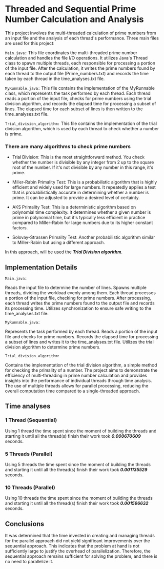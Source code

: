 # Threaded and Sequential Prime Number Calculation and Analysis

This project involves the multi-threaded calculation of prime numbers from an input file and the analysis of each thread's performance. Three main files are used for this project:

`Main.java:` This file coordinates the multi-threaded prime number calculation and handles the file I/O operations. It utilizes Java's Thread class to spawn multiple threads, each responsible for processing a portion of the input file. After the calculation, it writes the prime numbers found by each thread to the output file (Prime_numbers.txt) and records the time taken by each thread in the time_analyses.txt file.

`MyRunnable.java:` This file contains the implementation of the MyRunnable class, which represents the task performed by each thread. Each thread reads a portion of the input file, checks for prime numbers using the trial division algorithm, and records the elapsed time for processing a subset of lines. The elapsed time for each subset of lines is then written to the time_analyses.txt file.

`Trial_division_algorithm:` This file contains the implementation of the trial division algorithm, which is used by each thread to check whether a number is prime.

### There are many algorithms to check prime numbers

- Trial Division: This is the most straightforward method. You check whether the number is divisible by any integer from 2 up to the square root of the number. If it's not divisible by any number in this range, it's prime.

- Miller-Rabin Primality Test: This is a probabilistic algorithm that is highly efficient and widely used for large numbers. It repeatedly applies a test that is probabilistically accurate in determining whether a number is prime. It can be adjusted to provide a desired level of certainty.

- AKS Primality Test: This is a deterministic algorithm based on polynomial time complexity. It determines whether a given number is prime in polynomial time, but it's typically less efficient in practice compared to Miller-Rabin for large numbers due to its higher constant factors.

- Solovay-Strassen Primality Test: Another probabilistic algorithm similar to Miller-Rabin but using a different approach.

In this approach, will be used the <b>*Trial Division algorithm.*</b>

## Implementation Details

`Main.java:`

Reads the input file to determine the number of lines.
Spawns multiple threads, dividing the workload evenly among them.
Each thread processes a portion of the input file, checking for prime numbers.
After processing, each thread writes the prime numbers found to the output file and records its processing time.
Utilizes synchronization to ensure safe writing to the time_analyses.txt file.

`MyRunnable.java:`

Represents the task performed by each thread.
Reads a portion of the input file and checks for prime numbers.
Records the elapsed time for processing a subset of lines and writes it to the time_analyses.txt file.
Utilizes the trial division algorithm to determine prime numbers.

`Trial_division_algorithm:`

Contains the implementation of the trial division algorithm, a simple method for checking the primality of a number.
The project aims to demonstrate the efficiency of multi-threading in prime number calculation and provides insights into the performance of individual threads through time analysis. The use of multiple threads allows for parallel processing, reducing the overall computation time compared to a single-threaded approach.

## Time analyses

### 1 Thread (Sequential)

Using 1 thread the time spent since the moment of building the threads and starting it until all the thread(s) finish their work took ***0.000670609*** seconds.

### 5 Threads (Parallel)

Using 5 threads the time spent since the moment of building the threads and starting it until all the thread(s) finish their work took ***0.001135529*** seconds.

### 10 Threads (Parallel)

Using 10 threads the time spent since the moment of building the threads and starting it until all the thread(s) finish their work took ***0.001596632*** seconds.

## Conclusions

It was determined that the time invested in creating and managing threads for the parallel approach did not yield significant improvements over the sequential approach. This indicates that the problem at hand is not sufficiently large to justify the overhead of parallelization. Therefore, the sequential approach remains sufficient for solving the problem, and there is no need to parallelize it.
